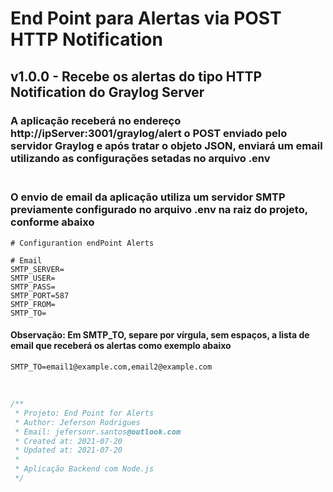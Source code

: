 # End Point para Alertas via POST HTTP Notification

## <strong>v1.0.0</strong> - Recebe os alertas do tipo HTTP Notification do Graylog Server
### A aplicação receberá no endereço <strong>http://ipServer:3001/graylog/alert</strong> o POST enviado pelo servidor Graylog e após tratar o objeto JSON, enviará um email utilizando as configurações setadas no arquivo <strong>.env</strong><br><br>

### O envio de email da aplicação utiliza um servidor SMTP previamente configurado no arquivo .env na raiz do projeto, conforme abaixo

```env
# Configurantion endPoint Alerts

# Email
SMTP_SERVER=
SMTP_USER=
SMTP_PASS=
SMTP_PORT=587
SMTP_FROM=
SMTP_TO=
```
#### <strong>Observação: </strong> Em SMTP_TO, separe por vírgula, sem espaços, a lista de email que receberá os alertas como exemplo abaixo
```env
SMTP_TO=email1@example.com,email2@example.com
```
<br>

```js
/**
 * Projeto: End Point for Alerts
 * Author: Jeferson Rodrigues
 * Email: jefersonr.santos@outlook.com
 * Created at: 2021-07-20
 * Updated at: 2021-07-20
 * 
 * Aplicação Backend com Node.js
 */
```
